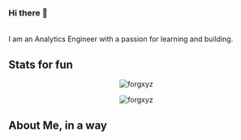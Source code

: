 ### Hi there 👋
<br>
I am an Analytics Engineer with a passion for learning and building.

<!--
**forgxyz/forgxyz** is a ✨ _special_ ✨ repository because its `README.md` (this file) appears on your GitHub profile.

Here are some ideas to get you started:

- 🔭 I’m currently working on ...
- 🌱 I’m currently learning ...
- 👯 I’m looking to collaborate on ...
- 🤔 I’m looking for help with ...
- 💬 Ask me about ...
- 📫 How to reach me: ...
- 😄 Pronouns: ...
- ⚡ Fun fact: ...
-->

## Stats for fun

<div align="center">
<p><img align="center" src="https://github-readme-streak-stats.herokuapp.com/?user=forgxyz&theme=tokyonight" alt="forgxyz" /></p>

<p><img align="center" src="https://github-readme-stats.vercel.app/api?username=forgxyz&theme=tokyonight&show_icons=true" alt="forgxyz" /></p>
</div>

## About Me, in a way
<!--START_SECTION:waka-->
<!--END_SECTION:waka-->

